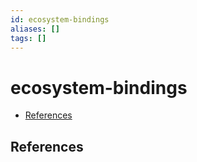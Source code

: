 ```yaml
---
id: ecosystem-bindings
aliases: []
tags: []
---
```

# ecosystem-bindings

<!-- toc -->

- [References](#references)

<!-- tocstop -->

## References
